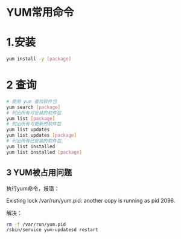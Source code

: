 # YUM常用命令

# 1.安装

```bash
yum install -y [package]
```

# 2 查询

```bash
# 使用 yum 查找软件包 
yum search [package]
# 列出所有可安装的软件包 
yum list [package]
# 列出所有可更新的软件包 
yum list updates 
yum list updates [package]
# 列出所有已安装的软件包 
yum list installed
yum list installed [package]
```

## 3 YUM被占用问题

执行yum命令，报错：

Existing lock /var/run/yum.pid: another copy is running as pid 2096.

解决：

```bash
rm -f /var/run/yum.pid
/sbin/service yum-updatesd restart
```

